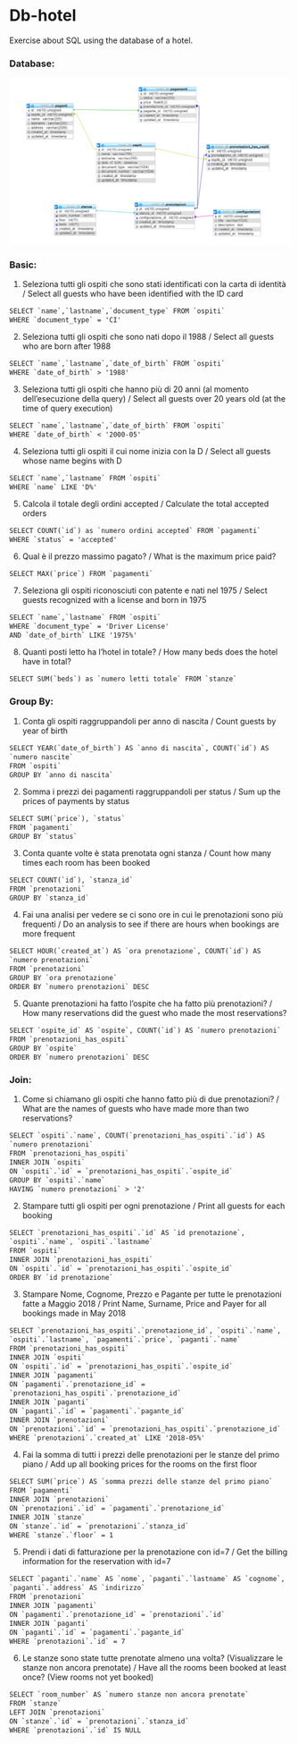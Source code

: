 # Db-hotel
Exercise about SQL using the database of a hotel.

### Database:
![Preview](img/preview.jpg "Preview")

### Basic:
1. Seleziona tutti gli ospiti che sono stati identificati con la carta di identità / Select all guests who have been identified with the ID card
```
SELECT `name`,`lastname`,`document_type` FROM `ospiti`
WHERE `document_type` = 'CI'
```
2. Seleziona tutti gli ospiti che sono nati dopo il 1988 / Select all guests who are born after 1988
```
SELECT `name`,`lastname`,`date_of_birth` FROM `ospiti`
WHERE `date_of_birth` > '1988'
```

3. Seleziona tutti gli ospiti che hanno più di 20 anni (al momento dell’esecuzione della query) / Select all guests over 20 years old (at the time of query execution)
```
SELECT `name`,`lastname`,`date_of_birth` FROM `ospiti`
WHERE `date_of_birth` < '2000-05'
```
4. Seleziona tutti gli ospiti il cui nome inizia con la D / Select all guests whose name begins with D
```
SELECT `name`,`lastname` FROM `ospiti`
WHERE `name` LIKE 'D%'
```
5. Calcola il totale degli ordini accepted / Calculate the total accepted orders
```
SELECT COUNT(`id`) as `numero ordini accepted` FROM `pagamenti`
WHERE `status` = 'accepted'
```
6. Qual è il prezzo massimo pagato? / What is the maximum price paid?
```
SELECT MAX(`price`) FROM `pagamenti`
```

7. Seleziona gli ospiti riconosciuti con patente e nati nel 1975 / Select guests recognized with a license and born in 1975
```
SELECT `name`,`lastname` FROM `ospiti`
WHERE `document_type` = 'Driver License'
AND `date_of_birth` LIKE '1975%'
```

8. Quanti posti letto ha l’hotel in totale? / How many beds does the hotel have in total?
```
SELECT SUM(`beds`) as `numero letti totale` FROM `stanze`
```

### Group By:

1. Conta gli ospiti raggruppandoli per anno di nascita / Count guests by year of birth
```
SELECT YEAR(`date_of_birth`) AS `anno di nascita`, COUNT(`id`) AS `numero nascite`
FROM `ospiti`
GROUP BY `anno di nascita`
```
2. Somma i prezzi dei pagamenti raggruppandoli per status / Sum up the prices of payments by status
```
SELECT SUM(`price`), `status`
FROM `pagamenti`
GROUP BY `status`
```
3. Conta quante volte è stata prenotata ogni stanza / Count how many times each room has been booked
```
SELECT COUNT(`id`), `stanza_id`
FROM `prenotazioni`
GROUP BY `stanza_id`
```
4. Fai una analisi per vedere se ci sono ore in cui le prenotazioni sono più frequenti / Do an analysis to see if there are hours when bookings are more frequent
```
SELECT HOUR(`created_at`) AS `ora prenotazione`, COUNT(`id`) AS `numero prenotazioni`
FROM `prenotazioni`
GROUP BY `ora prenotazione`
ORDER BY `numero prenotazioni` DESC
```
5. Quante prenotazioni ha fatto l’ospite che ha fatto più prenotazioni? / How many reservations did the guest who made the most reservations?
```
SELECT `ospite_id` AS `ospite`, COUNT(`id`) AS `numero prenotazioni`
FROM `prenotazioni_has_ospiti`
GROUP BY `ospite`
ORDER BY `numero prenotazioni` DESC
```

### Join:

1. Come si chiamano gli ospiti che hanno fatto più di due prenotazioni? / What are the names of guests who have made more than two reservations?
```
SELECT `ospiti`.`name`, COUNT(`prenotazioni_has_ospiti`.`id`) AS `numero prenotazioni`
FROM `prenotazioni_has_ospiti`
INNER JOIN `ospiti`
ON `ospiti`.`id` = `prenotazioni_has_ospiti`.`ospite_id`
GROUP BY `ospiti`.`name`
HAVING `numero prenotazioni` > '2'
```
2. Stampare tutti gli ospiti per ogni prenotazione / Print all guests for each booking
```
SELECT `prenotazioni_has_ospiti`.`id` AS `id prenotazione`, `ospiti`.`name`, `ospiti`.`lastname`
FROM `ospiti`
INNER JOIN `prenotazioni_has_ospiti`
ON `ospiti`.`id` = `prenotazioni_has_ospiti`.`ospite_id`
ORDER BY `id prenotazione`
```
3. Stampare Nome, Cognome, Prezzo e Pagante per tutte le prenotazioni fatte a Maggio 2018 / Print Name, Surname, Price and Payer for all bookings made in May 2018
```
SELECT `prenotazioni_has_ospiti`.`prenotazione_id`, `ospiti`.`name`, `ospiti`.`lastname`, `pagamenti`.`price`, `paganti`.`name`
FROM `prenotazioni_has_ospiti`
INNER JOIN `ospiti`
ON `ospiti`.`id` = `prenotazioni_has_ospiti`.`ospite_id`
INNER JOIN `pagamenti`
ON `pagamenti`.`prenotazione_id` = `prenotazioni_has_ospiti`.`prenotazione_id`
INNER JOIN `paganti`
ON `paganti`.`id` = `pagamenti`.`pagante_id`
INNER JOIN `prenotazioni`
ON `prenotazioni`.`id` = `prenotazioni_has_ospiti`.`prenotazione_id`
WHERE `prenotazioni`.`created_at` LIKE '2018-05%'
```
4. Fai la somma di tutti i prezzi delle prenotazioni per le stanze del primo piano / Add up all booking prices for the rooms on the first floor
```
SELECT SUM(`price`) AS `somma prezzi delle stanze del primo piano`
FROM `pagamenti`
INNER JOIN `prenotazioni`
ON `prenotazioni`.`id` = `pagamenti`.`prenotazione_id`
INNER JOIN `stanze`
ON `stanze`.`id` = `prenotazioni`.`stanza_id`
WHERE `stanze`.`floor` = 1
```
5. Prendi i dati di fatturazione per la prenotazione con id=7 / Get the billing information for the reservation with id=7
```
SELECT `paganti`.`name` AS `nome`, `paganti`.`lastname` AS `cognome`, `paganti`.`address` AS `indirizzo`
FROM `prenotazioni`
INNER JOIN `pagamenti`
ON `pagamenti`.`prenotazione_id` = `prenotazioni`.`id`
INNER JOIN `paganti`
ON `paganti`.`id` = `pagamenti`.`pagante_id`
WHERE `prenotazioni`.`id` = 7
```
6. Le stanze sono state tutte prenotate almeno una volta? (Visualizzare le stanze non ancora prenotate) / Have all the rooms been booked at least once? (View rooms not yet booked)
```
SELECT `room_number` AS `numero stanze non ancora prenotate`
FROM `stanze`
LEFT JOIN `prenotazioni`
ON `stanze`.`id` = `prenotazioni`.`stanza_id`
WHERE `prenotazioni`.`id` IS NULL
```
